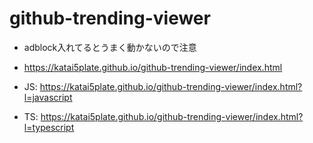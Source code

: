 # github-trending-viewer

- adblock入れてるとうまく動かないので注意

- https://katai5plate.github.io/github-trending-viewer/index.html

- JS: https://katai5plate.github.io/github-trending-viewer/index.html?l=javascript
- TS: https://katai5plate.github.io/github-trending-viewer/index.html?l=typescript
